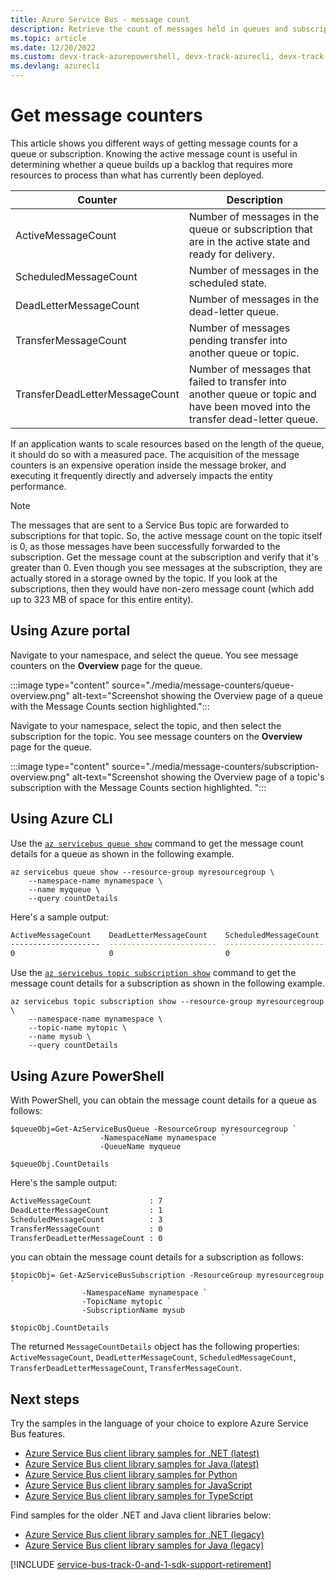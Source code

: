 ```yaml
---
title: Azure Service Bus - message count
description: Retrieve the count of messages held in queues and subscriptions by using Azure Resource Manager and the Azure Service Bus NamespaceManager APIs.
ms.topic: article
ms.date: 12/20/2022 
ms.custom: devx-track-azurepowershell, devx-track-azurecli, devx-track-arm-template
ms.devlang: azurecli
---
```


# Get message counters
This article shows you different ways of getting message counts for a queue or subscription. Knowing the active message count is useful in determining whether a queue builds up a backlog that requires more resources to process than what has currently been deployed. 

| Counter | Description |
| ----- | ---------- | 
| ActiveMessageCount | Number of messages in the queue or subscription that are in the active state and ready for delivery. |
| ScheduledMessageCount	| Number of messages in the scheduled state. |
| DeadLetterMessageCount | Number of messages in the dead-letter queue. |
| TransferMessageCount | Number of messages pending transfer into another queue or topic. |
| TransferDeadLetterMessageCount | Number of messages that failed to transfer into another queue or topic and have been moved into the transfer dead-letter queue. |

If an application wants to scale resources based on the length of the queue, it should do so with a measured pace. The acquisition of the message counters is an expensive operation inside the message broker, and executing it frequently directly and adversely impacts the entity performance.

> [!NOTE]
> The messages that are sent to a Service Bus topic are forwarded to subscriptions for that topic. So, the active message count on the topic itself is 0, as those messages have been successfully forwarded to the subscription. Get the message count at the subscription and verify that it's greater than 0. Even though you see messages at the subscription, they are actually stored in a storage owned by the topic. If you look at the subscriptions, then they would have non-zero message count (which add up to 323 MB of space for this entire entity).


## Using Azure portal
Navigate to your namespace, and select the queue. You see message counters on the **Overview** page for the queue.

:::image type="content" source="./media/message-counters/queue-overview.png" alt-text="Screenshot showing the Overview page of a queue with the Message Counts section highlighted.":::

Navigate to your namespace, select the topic, and then select the subscription for the topic. You see message counters on the **Overview** page for the queue.

:::image type="content" source="./media/message-counters/subscription-overview.png" alt-text="Screenshot showing the Overview page of a topic's subscription with the Message Counts section highlighted. ":::

## Using Azure CLI
Use the [`az servicebus queue show`](/cli/azure/servicebus/queue#az-servicebus-queue-show) command to get the message count details for a queue as shown in the following example. 

```azurecli-interactive
az servicebus queue show --resource-group myresourcegroup \
    --namespace-name mynamespace \
    --name myqueue \
    --query countDetails
```

Here's a sample output:

```bash
ActiveMessageCount    DeadLetterMessageCount    ScheduledMessageCount    TransferMessageCount    TransferDeadLetterMessageCount
--------------------  ------------------------  -----------------------  ----------------------  --------------------------------
0                     0                         0                        0                       0
```

Use the [`az servicebus topic subscription show`](/cli/azure/servicebus/topic/subscription#az-servicebus-topic-subscription-show) command to get the message count details for a subscription as shown in the following example. 

```azurecli-interactive
az servicebus topic subscription show --resource-group myresourcegroup \
    --namespace-name mynamespace \
    --topic-name mytopic \
    --name mysub \
    --query countDetails
```

## Using Azure PowerShell
With PowerShell, you can obtain the message count details for a queue as follows:

```azurepowershell-interactive
$queueObj=Get-AzServiceBusQueue -ResourceGroup myresourcegroup `
                    -NamespaceName mynamespace `
                    -QueueName myqueue 

$queueObj.CountDetails
```

Here's the sample output:

```bash
ActiveMessageCount             : 7
DeadLetterMessageCount         : 1
ScheduledMessageCount          : 3
TransferMessageCount           : 0
TransferDeadLetterMessageCount : 0
```

you can obtain the message count details for a subscription as follows:

```azurepowershell-interactive
$topicObj= Get-AzServiceBusSubscription -ResourceGroup myresourcegroup `
                -NamespaceName mynamespace `
                -TopicName mytopic `
                -SubscriptionName mysub

$topicObj.CountDetails
```

The returned `MessageCountDetails` object has the following properties: `ActiveMessageCount`, `DeadLetterMessageCount`, `ScheduledMessageCount`, `TransferDeadLetterMessageCount`, `TransferMessageCount`. 

## Next steps

Try the samples in the language of your choice to explore Azure Service Bus features. 

- [Azure Service Bus client library samples for .NET (latest)](/samples/azure/azure-sdk-for-net/azuremessagingservicebus-samples/) 
- [Azure Service Bus client library samples for Java (latest)](/samples/azure/azure-sdk-for-java/servicebus-samples/)
- [Azure Service Bus client library samples for Python](/samples/azure/azure-sdk-for-python/servicebus-samples/)
- [Azure Service Bus client library samples for JavaScript](/samples/azure/azure-sdk-for-js/service-bus-javascript/)
- [Azure Service Bus client library samples for TypeScript](/samples/azure/azure-sdk-for-js/service-bus-typescript/)

Find samples for the older .NET and Java client libraries below:
- [Azure Service Bus client library samples for .NET (legacy)](https://github.com/Azure/azure-service-bus/tree/master/samples/DotNet/Microsoft.Azure.ServiceBus/)
- [Azure Service Bus client library samples for Java (legacy)](https://github.com/Azure/azure-service-bus/tree/master/samples/Java/azure-servicebus)

[!INCLUDE [service-bus-track-0-and-1-sdk-support-retirement](~/reusable-content/ce-skilling/azure/includes/service-bus-track-0-and-1-sdk-support-retirement.md)]
